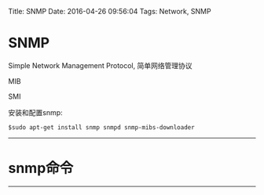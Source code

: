 Title: SNMP
Date: 2016-04-26 09:56:04
Tags: Network, SNMP



# SNMP

Simple Network Management Protocol, 简单网络管理协议

MIB

SMI

安装和配置snmp:

    $sudo apt-get install snmp snmpd snmp-mibs-downloader

***

# snmp命令

***

